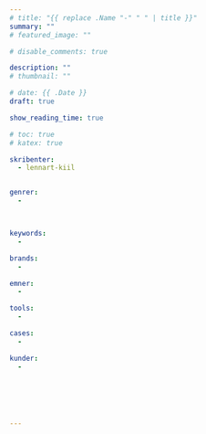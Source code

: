 ```yaml
---
# title: "{{ replace .Name "-" " " | title }}"
summary: ""
# featured_image: ""

# disable_comments: true

description: ""
# thumbnail: ""

# date: {{ .Date }}
draft: true

show_reading_time: true

# toc: true
# katex: true

skribenter:
  - lennart-kiil


genrer:
  -



keywords:
  -

brands:
  -

emner:
  -

tools:
  -

cases:
  -

kunder:
  -






---
```

